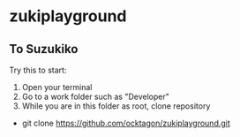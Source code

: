 # zukiplayground

## To Suzukiko
Try this to start:
1. Open your terminal
2. Go to a work folder such as "Developer"
3. While you are in this folder as root, clone repository
- git clone https://github.com/ocktagon/zukiplayground.git
